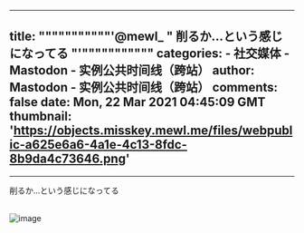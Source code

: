 
---
title: """""""""""'@mewl_ "
削るか…という感じになってる
"'"""""""""""
categories: 
    - 社交媒体
    - Mastodon - 实例公共时间线（跨站）
author: Mastodon - 实例公共时间线（跨站）
comments: false
date: Mon, 22 Mar 2021 04:45:09 GMT
thumbnail: 'https://objects.misskey.mewl.me/files/webpublic-a625e6a6-4a1e-4c13-8fdc-8b9da4c73646.png'
---

<div>   
<hr><p>削るか…という感じになってる</p><br><img src="https://objects.misskey.mewl.me/files/webpublic-a625e6a6-4a1e-4c13-8fdc-8b9da4c73646.png" alt="image " referrerpolicy="no-referrer">  
</div>
            